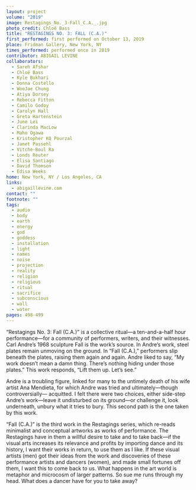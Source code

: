 ```yaml
---
layout: project
volume: "2019"
image: Restagings_No._3-Fall_C.A._.jpg
photo_credit: Chloë Bass
title: "RESTAGINGS NO. 3: FALL (C.A.)"
first_performed: first performed on October 13, 2019
place: Fridman Gallery, New York, NY
times_performed: performed once in 2019
contributor: ABIGAIL LEVINE
collaborators:
  - Sareh Afshar
  - Chloë Bass
  - Kyle Bukhari
  - Donna Costello
  - WooJae Chung
  - Atiya Dorsey
  - Rebecca Fitton
  - Camilo Godoy
  - Carolyn Hall
  - Greta Hartenstein
  - June Lei
  - Clarinda MacLow
  - Maho Ogawa
  - Kristopher KQ Pourzal
  - Janet Passehl
  - Vitche-Boul Ra
  - Londs Reuter
  - Elisa Santiago
  - David Thomson
  - Edisa Weeks
home: New York, NY / Los Angeles, CA
links:
  - abigaillevine.com
contact: ""
footnote: ""
tags:
  - audio
  - body
  - earth
  - energy
  - god
  - goddess
  - installation
  - light
  - names
  - noise
  - projection
  - reality
  - religion
  - religious
  - ritual
  - sacrifice
  - subconscious
  - wall
  - water
pages: 498-499
---
```


“Restagings No. 3: Fall (C.A.)” is a collective ritual—a ten-and-a-half hour performance—for a community of performers, writers, and their witnesses. Carl Andre’s 1968 sculpture Fall is the work’s source. In Andre’s work, steel plates remain unmoving on the ground. In “Fall (C.A.),” performers slip beneath the plates, raising them again and again. Andre liked to say, “My work doesn’t mean a damn thing. There’s nothing hiding under those plates.” This work responds, “Lift them up. Let’s see.”

Andre is a troubling figure, linked for many to the untimely death of his wife artist Ana Mendieta, for which Andre was tried and ultimately—though controversially— acquitted. I felt there were two choices, either side-step Andre’s work—leave it undisturbed on its ground—or challenge it, look underneath, unbury what it tries to bury. This second path is the one taken by this work.

“Fall (C.A.)” is the third work in the Restagings series, which re-reads minimalist and conceptual artworks as works of performance. The Restagings have in them a willful desire to take and to take back—if the visual arts increases its relevance and profits by importing dance and its history, I want their works in return, to use them as I like. If these visual artists (men) got their ideas from the work and discoveries of these performance artists and dancers (women), and made small fortunes off them, I want this to come back to us. What happens in the art world is metaphor and microcosm of larger patterns. So sue me runs through my head. What does a dancer have for you to take away?
